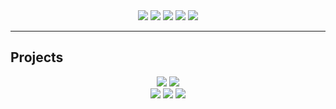 <center>
<a href="https://rustmotherboard.github.io/"><img src="https://raw.githubusercontent.com/rustMotherboard/rustmotherboard.github.io/master/images/site/website-header.png"></a>
<a href="https://rustmotherboard.github.io/blog"><img src="https://raw.githubusercontent.com/rustMotherboard/rustmotherboard.github.io/master/images/site/website-buttons0001.png"></a>
<a href="https://rustmotherboard.github.io/changelog"><img src="https://raw.githubusercontent.com/rustMotherboard/rustmotherboard.github.io/master/images/site/website-buttons0002.png"></a>
<a href="https://rustmotherboard.github.io/social"><img src="https://raw.githubusercontent.com/rustMotherboard/rustmotherboard.github.io/master/images/site/website-buttons0003.png"></a>
<a href="https://rustmotherboard.github.io/projects"><img src="https://raw.githubusercontent.com/rustMotherboard/rustmotherboard.github.io/master/images/site/website-buttons0004.png"></a>
</center>

---

## Projects

<center>
<a href="https://rustmotherboard.github.io/projects"><img src="https://raw.githubusercontent.com/rustMotherboard/rustmotherboard.github.io/master/images/site/website-buttons0005.png"></a>
<a href="https://rustmotherboard.github.io/projects_3rdparty"><img src="https://raw.githubusercontent.com/rustMotherboard/rustmotherboard.github.io/master/images/site/website-buttons0006.png"></a>
</center>

<center>
<a href="https://rustmotherboard.github.io/projects/stsr"><img src="https://raw.githubusercontent.com/rustMotherboard/rustmotherboard.github.io/master/images/site/website-projectbuttons0004.png"></a>
<a href="https://rustmotherboard.github.io/projects/oso"><img src="https://raw.githubusercontent.com/rustMotherboard/rustmotherboard.github.io/master/images/site/website-projectbuttons0005.png"></a>
<a href="https://rustmotherboard.github.io/projects/tac"><img src="https://raw.githubusercontent.com/rustMotherboard/rustmotherboard.github.io/master/images/site/website-projectbuttons0006.png"></a>
</center>